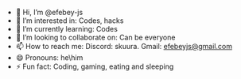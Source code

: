 - 👋 Hi, I’m @efebey-js
- 👀 I’m interested in: Codes, hacks
- 🌱 I’m currently learning: Codes
- 💞️ I’m looking to collaborate on: Can be everyone
- 📫 How to reach me: Discord: skuura. Gmail: efebeyjs@gmail.com
- 😄 Pronouns: he\him
- ⚡ Fun fact: Coding, gaming, eating and sleeping

<!---
efebey-js/efebey-js is a ✨ special ✨ repository because its `README.md` (this file) appears on your GitHub profile.
You can click the Preview link to take a look at your changes.
--->

